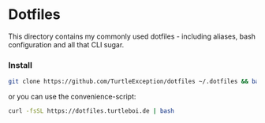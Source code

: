 # Dotfiles

This directory contains my commonly used dotfiles - including aliases, bash configuration and all that CLI sugar.

### Install

```bash
git clone https://github.com/TurtleException/dotfiles ~/.dotfiles && bash ~/.dotfiles/install.sh
```
or you can use the convenience-script:
```bash
curl -fsSL https://dotfiles.turtleboi.de | bash
```
